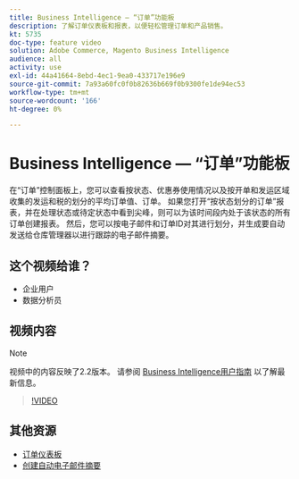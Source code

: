 ```yaml
---
title: Business Intelligence — “订单”功能板
description: 了解订单仪表板和报表，以便轻松管理订单和产品销售。
kt: 5735
doc-type: feature video
solution: Adobe Commerce, Magento Business Intelligence
audience: all
activity: use
exl-id: 44a41664-8ebd-4ec1-9ea0-433717e196e9
source-git-commit: 7a93a60fc0f0b82636b669f0b9300fe1de94ec53
workflow-type: tm+mt
source-wordcount: '166'
ht-degree: 0%

---
```


# Business Intelligence — “订单”功能板

在“订单”控制面板上，您可以查看按状态、优惠券使用情况以及按开单和发运区域收集的发运和税的划分的平均订单值、订单。 如果您打开“按状态划分的订单”报表，并在处理状态或待定状态中看到尖峰，则可以为该时间段内处于该状态的所有订单创建报表。 然后，您可以按电子邮件和订单ID对其进行划分，并生成要自动发送给仓库管理器以进行跟踪的电子邮件摘要。


## 这个视频给谁？

- 企业用户
- 数据分析员

## 视频内容

>[!NOTE]
>
>视频中的内容反映了2.2版本。 请参阅 [Business Intelligence用户指南](https://docs.magento.com/mbi/) 以了解最新信息。

>[!VIDEO](https://video.tv.adobe.com/v/35989?quality=12&learn=on)

## 其他资源

- [订单仪表板](https://docs.magento.com/mbi/data-user/dashboards/dashboards-pro.html#orders)
- [创建自动电子邮件摘要](https://docs.magento.com/mbi/data-user/export-data/email-summaries.html)
